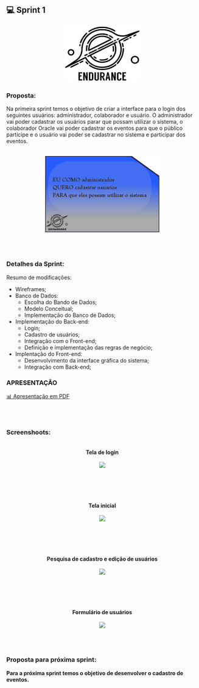 ## 💻 Sprint 1

<p align="center"> <img src="https://github.com/MaXximiles/API-4SEM/blob/main/Documenta%C3%A7%C3%A3o/logo%20com%20nome.png"height=150 width=200> </p> 


### Proposta:
Na primeira sprint temos o objetivo de criar a interface para o login dos seguintes usuários: administrador, colaborador e usuário. O administrador vai poder cadastrar os usuários parar que possam utilizar o sistema, o colaborador Oracle vai poder cadastrar os eventos para que o público participe e o usuário vai poder se cadastrar no sistema e participar dos eventos. 
<p align=center> 
</br><img src="https://raw.githubusercontent.com/MaXximiles/API-4SEM/main/Documenta%C3%A7%C3%A3o/User%20Story%20Cards/story%20card%201.jpg?raw=true" width=300 height=200>

</p></br><h1></h1>


### Detalhes da Sprint:

Resumo de modificações:
- Wireframes;
- Banco de Dados:
  - Escolha do Bando de Dados;
  - Modelo Conceitual;
  - Implementação do Banco de Dados;
- Implementação do Back-end:
  - Login;
  - Cadastro de usuários;
  - Integração com o Front-end;
  - Definição e implementação das regras de negócio;
- Implentação do Front-end:
  - Desenvolvimento da interface gráfica do sistema;
  - Integração com Back-end;
 

### APRESENTAÇÃO
[📊 Apresentação em PDF](https://github.com/MaXximiles/API-4SEM/blob/sprint-1/Sprint%201%20-%20FINAL%20.pdf)

</p></br><h1></h1>

### Screenshoots:
<p align=center>
<b></br>Tela de login</br></br>
<img src=https://user-images.githubusercontent.com/68132461/134088600-0c313b8b-89e9-4c92-985b-f8ca4b1a7e01.PNG></br>
</p></br><h1></h1>

<p align=center>
<b></br>Tela inicial</br></br>
<img src=https://user-images.githubusercontent.com/68132461/134088703-721c8379-4f77-456e-8b40-a63ee19dbd65.PNG></br>
</p></br><h1></h1>

<p align=center>
<b></br>Pesquisa de cadastro e edição de usuários </br></br>
<img src=https://user-images.githubusercontent.com/68132461/134088865-dc3494e7-ab99-48b0-929f-4c5a2c126276.PNG></br>
</p></br><h1></h1>

<p align=center>
<b></br>Formulário de usuários </br></br>
<img src=https://user-images.githubusercontent.com/68132461/134088762-0811eef0-2b8e-49f2-82f4-1ab9e08316a0.PNG></br>
</p></br><h1></h1>




### Proposta para próxima sprint:
Para a próxima sprint temos o objetivo de desenvolver o cadastro de eventos.









